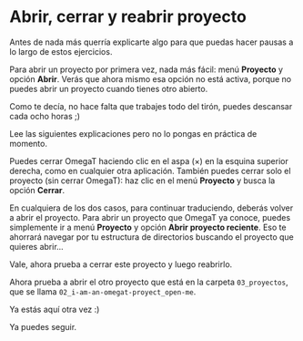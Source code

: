 # Abrir, cerrar y reabrir proyecto

Antes de nada más querría explicarte algo para que puedas hacer pausas a lo largo de estos ejercicios.

Para abrir un proyecto por primera vez, nada más fácil: menú **Proyecto** y opción **Abrir**. Verás que ahora mismo esa opción no está activa, porque no puedes abrir un proyecto cuando tienes otro abierto.

Como te decía, no hace falta que trabajes todo del tirón, puedes descansar cada ocho horas ;)

Lee las siguientes explicaciones pero no lo pongas en práctica de momento.

Puedes cerrar OmegaT haciendo clic en el aspa (×) en la esquina superior derecha, como en cualquier otra aplicación. También puedes cerrar solo el proyecto (sin cerrar OmegaT): haz clic en el menú **Proyecto** y busca la opción **Cerrar**.

En cualquiera de los dos casos, para continuar traduciendo, deberás volver a abrir el proyecto. Para abrir un proyecto que OmegaT ya conoce, puedes simplemente ir a menú **Proyecto** y opción **Abrir proyecto reciente**. Eso te ahorrará navegar por tu estructura de directorios buscando el proyecto que quieres abrir...

Vale, ahora prueba a cerrar este proyecto y luego reabrirlo.

Ahora prueba a abrir el otro proyecto que está en la carpeta `03_proyectos`, que se llama `02_i-am-an-omegat-proyect_open-me`. 

Ya estás aquí otra vez :)

Ya puedes seguir.
